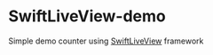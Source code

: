 # SwiftLiveView-demo
Simple demo counter using [SwiftLiveView](https://github.com/usmansc/swiftliveview) framework
